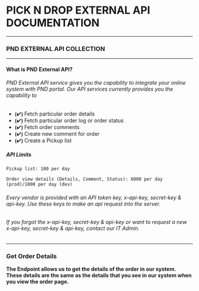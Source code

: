 # PICK N DROP EXTERNAL API DOCUMENTATION #
--------------------------------------------
### PND EXTERNAL API COLLECTION ###
--------------------------------------------
#### What is PND External API? ####

###### PND External API service gives you the capability to integrate your online system with PND portal. Our API services currently provides you the capability to #####

- ⦗✔⦘ Fetch particular order details
- ⦗✔⦘ Fetch particular order log or order status
- ⦗✔⦘ Fetch order comments
- ⦗✔⦘ Create new comment for order
- ⦗✔⦘ Create a Pickup list

##### API Limits #####


``` Pickup list: 100 per day ```

``` Order view details (Details, Comment, Status): 6000 per day (prod)/1000 per day (dev)  ```

###### Every vendor is provided with an API token key, x-api-key, secret-key & api-key. Use these keys to make an api request into the server. ######
###### If you forgot the x-api-key, secret-key & api-key or want to request a new x-api-key, secret-key & api-key, contact our IT Admin. ######

-------------------------------------------------------------------------------------------------------------------

### Get Order Details ###

**The Endpoint allows us to get the details of the order in our system. These details are the same as the details that you see in our system when you view the order page.**

``` DEV: https://externalapi.pickndropnepal.com/api/v1/dev/orders?code=order_code
```

